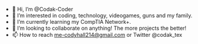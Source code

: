 - 👋 Hi, I’m @Codak-Coder
- 👀 I’m interested in coding, technology, videogames, guns and my family.
- 🌱 I’m currently learning my CompTIA Network+.
- 💞️ I’m looking to collaborate on anything! The more projects the better!
- 📫 How to reach me-codyhall214@gmail.com or Twitter @codak_tex

<!---
Codak-Coder/Codak-Coder is a ✨ special ✨ repository because its `README.md` (this file) appears on your GitHub profile.
You can click the Preview link to take a look at your changes.
--->

